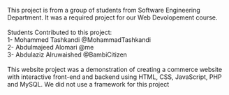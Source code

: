 This project is from a group of students from Software Engineering Department. It was a required project for our Web Devolopement course.<br/>
<br/>
Students Contributed to this project: <br/>
1- Mohammed Tashkandi @MohammadTashkandi <br/>
2- Abdulmajeed Alomari @me <br/>
3- Abdulaziz Alruwaished @BambiCitizen <br/>
<br/>
This website project was a demonstration of creating a commerce website with interactive front-end and backend using HTML, CSS, JavaScript, PHP and MySQL. We did not use a framework for this project
